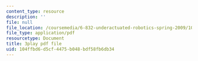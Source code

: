 ```yaml
---
content_type: resource
description: ''
file: null
file_location: /coursemedia/6-832-underactuated-robotics-spring-2009/104ffbd6d5cf4475b048bdf58fb6db34_E-sOMfDVe8o.pdf
file_type: application/pdf
resourcetype: Document
title: 3play pdf file
uid: 104ffbd6-d5cf-4475-b048-bdf58fb6db34
---
```

